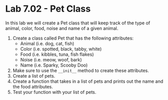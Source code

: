 # Lab 7.02 - Pet Class

In this lab we will create a Pet class that will keep track of the type of animal, color, food, noise and name of a given animal.

1. Create a class called Pet that has the following attributes: 
	* Animal (i.e. dog, cat, fish)
	* Color (i.e. spotted, black, tabby, white)
	* Food (i.e. kibbles, tuna, fish flakes)
	* Noise (i.e. meow, woof, bark)
	* Name (i.e. Sparky, Scooby Doo)
2. Make sure to use the `__init__` method to create these attributes.
3. Create a list of pets.
4. Create a function that takes in a list of pets and prints out the name and the food attributes.
5. Test your function with your list of pets.